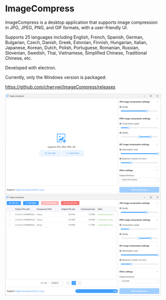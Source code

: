 # ImageCompress
ImageCompress is a desktop application that supports image compression in JPG, JPEG, PNG, and GIF formats, with a user-friendly UI.

Supports 25 languages including English, French, Spanish, German, Bulgarian, Czech, Danish, Greek, Estonian, Finnish, Hungarian, Italian, Japanese, Korean, Dutch, Polish, Portuguese, Romanian, Russian, Slovenian, Swedish, Thai, Vietnamese, Simplified Chinese, Traditional Chinese, etc.

Developed with electron.

Currently, only the Windows version is packaged:

https://github.com/chwrywj/ImageCompress/releases

![](https://github.com/chwrywj/ImageCompress/blob/main/image-compress-1.png)
![](https://github.com/chwrywj/ImageCompress/blob/main/image-compress-2.png)
